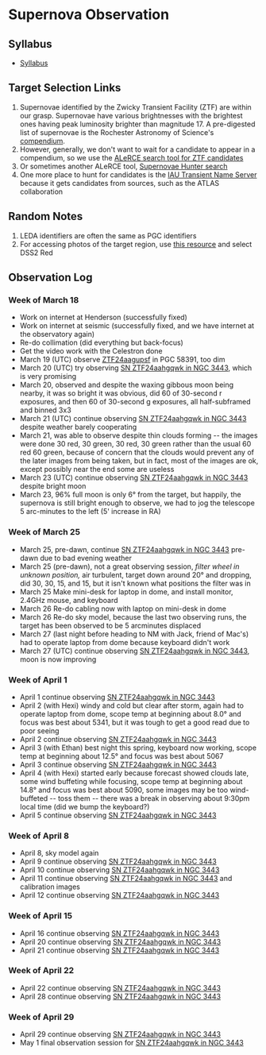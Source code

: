 # Supernova Observation

## Syllabus

* [Syllabus](./syllabus.html)

## Target Selection Links

1. Supernovae identified by the Zwicky Transient Facility (ZTF) are within our grasp. Supernovae have various brightnesses with the brightest ones having peak luminosity brighter than magnitude 17. A pre-digested list of supernovae is the Rochester Astronomy of Science's [compendium](https://www.rochesterastronomy.org/supernova.html).
2. However, generally, we don't want to wait for a candidate to appear in a compendium, so we use the [ALeRCE search tool for ZTF candidates](https://alerce.online/?selectedClassifier=stamp_classifier&selectedClass=SN&probability=0.65&ndet=1&ndet=3157&ranking=1&firstmjd=60378&count=false&page=1&perPage=20)
3. Or sometimes another ALeRCE tool, [Supernovae Hunter search](https://snhunter.alerce.online)
4. One more place to hunt for candidates is the [IAU Transient Name Server](https://www.wis-tns.org/search) because it gets candidates from sources, such as the ATLAS collaboration

##  Random Notes

1. LEDA identifiers are often the same as PGC identifiers
2. For accessing photos of the target region, use [this resource](https://skyview.gsfc.nasa.gov/current/cgi/query.pl) and select DSS2 Red

## Observation Log

### Week of March 18

* Work on internet at Henderson (successfully fixed)
* Work on internet at seismic (successfully fixed, and we have internet at the observatory again)
* Re-do collimation (did everything but back-focus)
* Get the video work with the Celestron done
* March 19 (UTC) observe [ZTF24aagupsf](./analyses/ZTF24aagupsf/index.html) in PGC 58391, too dim
* March 20 (UTC) try observing [SN ZTF24aahgqwk in NGC 3443](./analyses/ZTF24aahgqwk/index.html), which is very promising
* March 20, observed and despite the waxing gibbous moon being nearby, it was so bright it was obvious, did 60 of 30-second r exposures, and then 60 of 30-second g exposures, all half-subframed and binned 3x3
* March 21 (UTC) continue observing [SN ZTF24aahgqwk in NGC 3443](./analyses/ZTF24aahgqwk/index.html) despite weather barely cooperating
* March 21, was able to observe despite thin clouds forming -- the images were done 30 red, 30 green, 30 red, 30 green rather than the usual 60 red 60 green, because of concern that the clouds would prevent any of the later images from being taken, but in fact, most of the images are ok, except possibly near the end some are useless
* March 23 (UTC) continue observing [SN ZTF24aahgqwk in NGC 3443](./analyses/ZTF24aahgqwk/index.html) despite bright moon
* March 23, 96% full moon is only 6&deg; from the target, but happily, the supernova is still bright enough to observe, we had to jog the telescope 5 arc-minutes to the left (5' increase in RA)

### Week of March 25

* March 25, pre-dawn, continue [SN ZTF24aahgqwk in NGC 3443](./analyses/ZTF24aahgqwk/index.html) pre-dawn due to bad evening weather
* March 25 (pre-dawn), not a great observing session, *filter wheel in unknown position,* air turbulent, target down around 20&deg; and dropping, did 30, 30, 15, and 15, but it isn't known what positions the filter was in
* March 25 Make mini-desk for laptop in dome, and install monitor, 2.4GHz mouse, and keyboard
* March 26 Re-do cabling now with laptop on mini-desk in dome
* March 26 Re-do sky model, because the last two observing runs, the target has been observed to be 5 arcminutes displaced
* March 27 (last night before heading to NM with Jack, friend of Mac's) had to operate laptop from dome because keyboard didn't work
* March 27 (UTC) continue observing [SN ZTF24aahgqwk in NGC 3443](./analyses/ZTF24aahgqwk/index.html), moon is now improving

### Week of April 1

* April 1 continue observing [SN ZTF24aahgqwk in NGC 3443](./analyses/ZTF24aahgqwk/index.html)
* April 2 (with Hexi) windy and cold but clear after storm, again had to operate laptop from dome, scope temp at beginning about 8.0&deg; and focus was best about 5341, but it was tough to get a good read due to poor seeing
* April 2 continue observing [SN ZTF24aahgqwk in NGC 3443](./analyses/ZTF24aahgqwk/index.html)
* April 3 (with Ethan) best night this spring, keyboard now working, scope temp at beginning about 12.5&deg; and focus was best about 5067
* April 3 continue observing [SN ZTF24aahgqwk in NGC 3443](./analyses/ZTF24aahgqwk/index.html)
* April 4 (with Hexi) started early because forecast showed clouds late, some wind buffeting while focusing, scope temp at beginning about 14.8&deg; and focus was best about 5090, some images may be too wind-buffeted -- toss them -- there was a break in observing about 9:30pm local time (did we bump the keyboard?)
* April 5 continue observing [SN ZTF24aahgqwk in NGC 3443](./analyses/ZTF24aahgqwk/index.html)

### Week of April 8

* April 8, sky model again
* April 9 continue observing [SN ZTF24aahgqwk in NGC 3443](./analyses/ZTF24aahgqwk/index.html)
* April 10 continue observing [SN ZTF24aahgqwk in NGC 3443](./analyses/ZTF24aahgqwk/index.html)
* April 11 continue observing [SN ZTF24aahgqwk in NGC 3443](./analyses/ZTF24aahgqwk/index.html) and calibration images
* April 12 continue observing [SN ZTF24aahgqwk in NGC 3443](./analyses/ZTF24aahgqwk/index.html)

### Week of April 15

* April 16 continue observing [SN ZTF24aahgqwk in NGC 3443](./analyses/ZTF24aahgqwk/index.html)
* April 20 continue observing [SN ZTF24aahgqwk in NGC 3443](./analyses/ZTF24aahgqwk/index.html)
* April 21 continue observing [SN ZTF24aahgqwk in NGC 3443](./analyses/ZTF24aahgqwk/index.html)

### Week of April 22

* April 22 continue observing [SN ZTF24aahgqwk in NGC 3443](./analyses/ZTF24aahgqwk/index.html)
* April 28 continue observing [SN ZTF24aahgqwk in NGC 3443](./analyses/ZTF24aahgqwk/index.html)

### Week of April 29

* April 29 continue observing [SN ZTF24aahgqwk in NGC 3443](./analyses/ZTF24aahgqwk/index.html)
* May 1 final observation session for [SN ZTF24aahgqwk in NGC 3443](./analyses/ZTF24aahgqwk/index.html)
